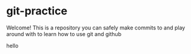 # git-practice

Welcome! This is a repository you can safely make commits to and play around with to learn how to use git and github

hello
